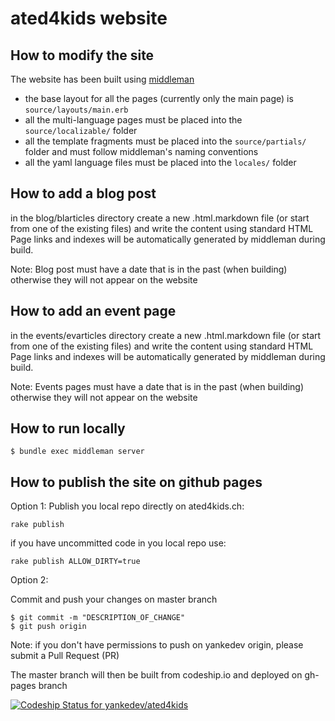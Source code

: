 ated4kids website
=================

How to modify the site
---------------

The website has been built using [middleman](http://middlemanapp.com/)

* the base layout for all the pages (currently only the main page) is `source/layouts/main.erb`
* all the multi-language pages must be placed into the `source/localizable/` folder
* all the template fragments must be placed into the `source/partials/` folder and must follow middleman's naming conventions
* all the yaml language files must be placed into the `locales/` folder

How to add a blog post
---------------
in the blog/blarticles directory create a new .html.markdown file (or start from one of the existing files) and write the content using standard HTML
Page links and indexes will be automatically generated by middleman during build.

Note: Blog post must have a date that is in the past (when building) otherwise they will not appear on the website

How to add an event page
---------------
in the events/evarticles directory create a new .html.markdown file (or start from one of the existing files) and write the content using standard HTML
Page links and indexes will be automatically generated by middleman during build.

Note: Events pages must have a date that is in the past (when building) otherwise they will not appear on the website

How to run locally
------------------
```
$ bundle exec middleman server
```

How to publish the site on github pages
------------------
Option 1: 
Publish you local repo directly on ated4kids.ch:
```                   
rake publish
```

if you have uncommitted code in you local repo use:
```                   
rake publish ALLOW_DIRTY=true
```

Option 2: 

Commit and push your changes on master branch
```                   
$ git commit -m "DESCRIPTION_OF_CHANGE"
$ git push origin
```

Note: if you don't have permissions to push on yankedev origin, please submit a Pull Request (PR)

The master branch will then be built from codeship.io and deployed on gh-pages branch

[ ![Codeship Status for yankedev/ated4kids](https://www.codeship.io/projects/3bcaeec0-183c-0132-b3e5-2e34434bc74d/status)](https://www.codeship.io/projects/34221)
